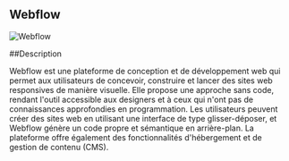 ## Webflow

![Webflow](https://th.bing.com/th/id/OIP.gb2Xzzw7GLTD4pxwB8F2mQHaHa?rs=1&pid=ImgDetMain)

##Description

Webflow est une plateforme de conception et de développement web qui permet aux utilisateurs de concevoir, construire et lancer des sites web responsives de manière visuelle. Elle propose une approche sans code, rendant l'outil accessible aux designers et à ceux qui n'ont pas de connaissances approfondies en programmation. Les utilisateurs peuvent créer des sites web en utilisant une interface de type glisser-déposer, et Webflow génère un code propre et sémantique en arrière-plan. La plateforme offre également des fonctionnalités d'hébergement et de gestion de contenu (CMS).
